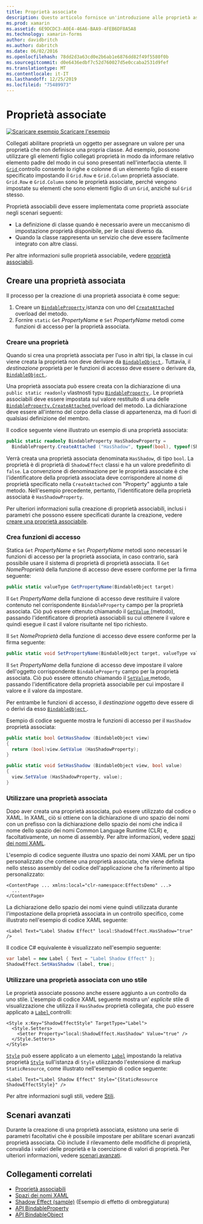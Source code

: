 ```yaml
---
title: Proprietà associate
description: Questo articolo fornisce un'introduzione alle proprietà associate e viene illustrato come creare e il loro uso.
ms.prod: xamarin
ms.assetid: 6E9DCDC3-A0E4-46A6-BAA9-4FEB6DF8A5A8
ms.technology: xamarin-forms
author: davidbritch
ms.author: dabritch
ms.date: 06/02/2016
ms.openlocfilehash: 78dd2d3a63cd0e2b6ab1e6876dd82f49f5580f0b
ms.sourcegitcommit: d0e6436edbf7c52d760027d5e0ccaba2531d9fef
ms.translationtype: MT
ms.contentlocale: it-IT
ms.lasthandoff: 12/25/2019
ms.locfileid: "75489973"
---
```

# <a name="attached-properties"></a>Proprietà associate

[![Scaricare esempio](~/media/shared/download.png) Scaricare l'esempio](https://docs.microsoft.com/samples/xamarin/xamarin-forms-samples/effects-shadoweffect)


Collegati abilitare proprietà un oggetto per assegnare un valore per una proprietà che non definisce una propria classe. Ad esempio, possono utilizzare gli elementi figlio collegati proprietà in modo da informare relativo elemento padre del modo in cui sono presentati nell'interfaccia utente. Il [ `Grid` ](xref:Xamarin.Forms.Grid) controllo consente lo righe e colonne di un elemento figlio di essere specificato impostando il `Grid.Row` e `Grid.Column` proprietà associate. `Grid.Row` e `Grid.Column` sono le proprietà associate, perché vengono impostate su elementi che sono elementi figlio di un `Grid`, anziché sul `Grid` stesso.

Proprietà associabili deve essere implementata come proprietà associate negli scenari seguenti:

- La definizione di classe quando è necessario avere un meccanismo di impostazione proprietà disponibile, per le classi diverso da.
- Quando la classe rappresenta un servizio che deve essere facilmente integrato con altre classi.

Per altre informazioni sulle proprietà associabile, vedere [proprietà associabili](~/xamarin-forms/xaml/bindable-properties.md).

## <a name="create-an-attached-property"></a>Creare una proprietà associata

Il processo per la creazione di una proprietà associata è come segue:

1. Creare un [ `BindableProperty` ](xref:Xamarin.Forms.BindableProperty) istanza con uno del [ `CreateAttached` ](xref:Xamarin.Forms.BindableProperty.CreateAttached*) overload del metodo.
1. Fornire `static` `Get` *PropertyName* e `Set` *PropertyName* metodi come funzioni di accesso per la proprietà associata.

### <a name="create-a-property"></a>Creare una proprietà

Quando si crea una proprietà associata per l'uso in altri tipi, la classe in cui viene creata la proprietà non deve derivare da [ `BindableObject` ](xref:Xamarin.Forms.BindableObject). Tuttavia, il *destinazione* proprietà per le funzioni di accesso deve essere o derivare da, [ `BindableObject` ](xref:Xamarin.Forms.BindableObject).

Una proprietà associata può essere creata con la dichiarazione di una `public static readonly` vlastnosti typu [ `BindableProperty` ](xref:Xamarin.Forms.BindableProperty). Le proprietà associabili deve essere impostata sul valore restituito di una delle [ `BindableProperty.CreateAttached` ](xref:Xamarin.Forms.BindableProperty.CreateAttached(System.String,System.Type,System.Type,System.Object,Xamarin.Forms.BindingMode,Xamarin.Forms.BindableProperty.ValidateValueDelegate,Xamarin.Forms.BindableProperty.BindingPropertyChangedDelegate,Xamarin.Forms.BindableProperty.BindingPropertyChangingDelegate,Xamarin.Forms.BindableProperty.CoerceValueDelegate,Xamarin.Forms.BindableProperty.CreateDefaultValueDelegate)) overload del metodo. La dichiarazione deve essere all'interno del corpo della classe di appartenenza, ma di fuori di qualsiasi definizione del membro.

Il codice seguente viene illustrato un esempio di una proprietà associata:

```csharp
public static readonly BindableProperty HasShadowProperty =
  BindableProperty.CreateAttached ("HasShadow", typeof(bool), typeof(ShadowEffect), false);
```

Verrà creata una proprietà associata denominata `HasShadow`, di tipo `bool`. La proprietà è di proprietà di `ShadowEffect` classi e ha un valore predefinito di `false`. La convenzione di denominazione per le proprietà associate è che l'identificatore della proprietà associata deve corrispondere al nome di proprietà specificato nella `CreateAttached` con "Property" aggiunto a tale metodo. Nell'esempio precedente, pertanto, l'identificatore della proprietà associata è `HasShadowProperty`.

Per ulteriori informazioni sulla creazione di proprietà associabili, inclusi i parametri che possono essere specificati durante la creazione, vedere [creare una proprietà associabile](~/xamarin-forms/xaml/bindable-properties.md#consume-a-bindable-property).

### <a name="create-accessors"></a>Crea funzioni di accesso

Statica `Get` *PropertyName* e `Set` *PropertyName* metodi sono necessari le funzioni di accesso per la proprietà associata, in caso contrario, sarà possibile usare il sistema di proprietà di proprietà associata. Il `Get` *NomeProprietà* della funzione di accesso deve essere conforme per la firma seguente:

```csharp
public static valueType GetPropertyName(BindableObject target)
```

Il `Get` *PropertyName* della funzione di accesso deve restituire il valore contenuto nel corrispondente `BindableProperty` campo per la proprietà associata. Ciò può essere ottenuto chiamando il [ `GetValue` ](xref:Xamarin.Forms.BindableObject.GetValue(Xamarin.Forms.BindableProperty)) (metodo), passando l'identificatore di proprietà associabili su cui ottenere il valore e quindi esegue il cast il valore risultante nel tipo richiesto.

Il `Set` *NomeProprietà* della funzione di accesso deve essere conforme per la firma seguente:

```csharp
public static void SetPropertyName(BindableObject target, valueType value)
```

Il `Set` *PropertyName* della funzione di accesso deve impostare il valore dell'oggetto corrispondente `BindableProperty` campo per la proprietà associata. Ciò può essere ottenuto chiamando il [ `SetValue` ](xref:Xamarin.Forms.BindableObject.SetValue(Xamarin.Forms.BindableProperty,System.Object)) metodo, passando l'identificatore della proprietà associabile per cui impostare il valore e il valore da impostare.

Per entrambe le funzioni di accesso, il *destinazione* oggetto deve essere di o derivi da esso [ `BindableObject` ](xref:Xamarin.Forms.BindableObject).

Esempio di codice seguente mostra le funzioni di accesso per il `HasShadow` proprietà associata:

```csharp
public static bool GetHasShadow (BindableObject view)
{
  return (bool)view.GetValue (HasShadowProperty);
}

public static void SetHasShadow (BindableObject view, bool value)
{
  view.SetValue (HasShadowProperty, value);
}
```

### <a name="consume-an-attached-property"></a>Utilizzare una proprietà associata

Dopo aver creata una proprietà associata, può essere utilizzato dal codice o XAML. In XAML, ciò si ottiene con la dichiarazione di uno spazio dei nomi con un prefisso con la dichiarazione dello spazio dei nomi che indica il nome dello spazio dei nomi Common Language Runtime (CLR) e, facoltativamente, un nome di assembly. Per altre informazioni, vedere [spazi dei nomi XAML](~/xamarin-forms/xaml/namespaces.md).

L'esempio di codice seguente illustra uno spazio dei nomi XAML per un tipo personalizzato che contiene una proprietà associata, che viene definita nello stesso assembly del codice dell'applicazione che fa riferimento al tipo personalizzato:

```xaml
<ContentPage ... xmlns:local="clr-namespace:EffectsDemo" ...>
  ...
</ContentPage>
```

La dichiarazione dello spazio dei nomi viene quindi utilizzata durante l'impostazione della proprietà associata in un controllo specifico, come illustrato nell'esempio di codice XAML seguente:

```xaml
<Label Text="Label Shadow Effect" local:ShadowEffect.HasShadow="true" />
```

Il codice C# equivalente è visualizzato nell'esempio seguente:

```csharp
var label = new Label { Text = "Label Shadow Effect" };
ShadowEffect.SetHasShadow (label, true);
```

### <a name="consume-an-attached-property-with-a-style"></a>Utilizzare una proprietà associata con uno stile

Le proprietà associate possono anche essere aggiunto a un controllo da uno stile. L'esempio di codice XAML seguente mostra un' *esplicite* stile di visualizzazione che utilizza il `HasShadow` proprietà collegata, che può essere applicato a [ `Label` ](xref:Xamarin.Forms.Label) controlli:

```xaml
<Style x:Key="ShadowEffectStyle" TargetType="Label">
  <Style.Setters>
    <Setter Property="local:ShadowEffect.HasShadow" Value="true" />
  </Style.Setters>
</Style>
```

[`Style`](xref:Xamarin.Forms.Style) può essere applicato a un elemento [`Label`](xref:Xamarin.Forms.Label) impostando la relativa proprietà [`Style`](xref:Xamarin.Forms.NavigableElement.Style) sull'istanza di `Style` utilizzando l'estensione di markup `StaticResource`, come illustrato nell'esempio di codice seguente:

```xaml
<Label Text="Label Shadow Effect" Style="{StaticResource ShadowEffectStyle}" />
```

Per altre informazioni sugli stili, vedere [Stili](~/xamarin-forms/user-interface/styles/index.md).

## <a name="advanced-scenarios"></a>Scenari avanzati

Durante la creazione di una proprietà associata, esistono una serie di parametri facoltativi che è possibile impostare per abilitare scenari avanzati proprietà associata. Ciò include il rilevamento delle modifiche di proprietà, convalida i valori delle proprietà e la coercizione di valori di proprietà. Per ulteriori informazioni, vedere [scenari avanzati](~/xamarin-forms/xaml/bindable-properties.md#advanced-scenarios).

## <a name="related-links"></a>Collegamenti correlati

- [Proprietà associabili](~/xamarin-forms/xaml/bindable-properties.md)
- [Spazi dei nomi XAML](~/xamarin-forms/xaml/namespaces.md)
- [Shadow Effect (sample)](https://docs.microsoft.com/samples/xamarin/xamarin-forms-samples/effects-shadoweffect) (Esempio di effetto di ombreggiatura)
- [API BindableProperty](xref:Xamarin.Forms.BindableProperty)
- [API BindableObject](xref:Xamarin.Forms.BindableObject)
